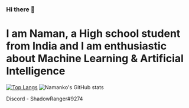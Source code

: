 ### Hi there 👋
# I am Naman, a High school student from India and I am enthusiastic about Machine Learning & Artificial Intelligence

[![Top Langs](https://github-readme-stats.vercel.app/api/top-langs/?username=namanko)](https://github.com/anuraghazra/github-readme-stats)
![Namanko's GitHub stats](https://github-readme-stats.vercel.app/api?username=namanko&show_icons=true)

Discord - ShadowRanger#9274

<!--
**namanko/namanko** is a ✨ _special_ ✨ repository because its `README.md` (this file) appears on your GitHub profile.

Here are some ideas to get you started:

- 🔭 I’m currently working on ...
- 🌱 I’m currently learning ...
- 👯 I’m looking to collaborate on ...
- 🤔 I’m looking for help with ...
- 💬 Ask me about ...
- 📫 How to reach me: ...
- 😄 Pronouns: ...
- ⚡ Fun fact: ...
-->
